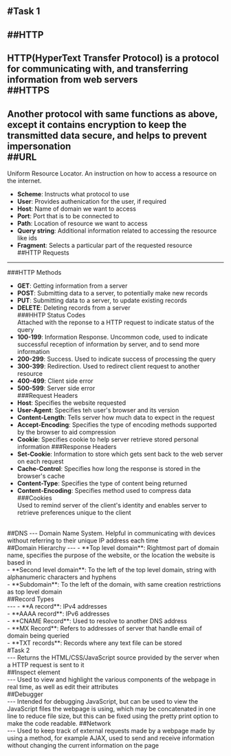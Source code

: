 #Task 1
---
##HTTP
---
HTTP(HyperText Transfer Protocol) is a protocol for communicating with, and transferring information from web servers</br>
##HTTPS</br>
---
Another protocol with same functions as above, except it contains encryption to keep the transmitted data secure, and helps to prevent impersonation</br>
##URL</br>
---
Uniform Resource Locator. An instruction on how to access a resource on the internet.</br>
- **Scheme**: Instructs what protocol to use</br>
- **User**: Provides authenication for the user, if required</br>
- **Host**: Name of domain we want to access</br>
- **Port**: Port that is to be connected to</br>
- **Path**: Location of resource we want to access</br>
- **Query string**: Additional information related to accessing the resource like ids</br>
- **Fragment**: Selects a particular part of the requested resource</br>
##HTTP Requests</br>
---
###HTTP Methods</br>
- **GET**: Getting information from a server</br>
- **POST**: Submitting data to a server, to potentially make new records</br>
- **PUT**: Submitting data to a server, to update existing records</br>
- **DELETE**: Deleting records from a server</br>
###HHTP Status Codes</br>
Attached with the reponse to a HTTP request to indicate status of the query</br>
- **100-199**: Information Response. Uncommon code, used to indicate successful reception of information by server, and to send more information</br>
- **200-299**: Success. Used to indicate success of processing the query</br>
- **300-399**: Redirection. Used to redirect client request to another resource</br>
- **400-499**: Client side error</br>
- **500-599**: Server side error</br>
###Request Headers</br>
- **Host**: Specifies the website requested</br>
- **User-Agent**: Specifies teh user's browser and its version</br>
- **Content-Length**: Tells server how much data to expect in the request</br>
- **Accept-Encoding**: Specifies the type of encoding methods supported by the browser to aid compression</br>
- **Cookie**: Specifies cookie to help server retrieve stored personal information
###Response Headers</br>
- **Set-Cookie**: Information to store which gets sent back to the web server on each request</br>
- **Cache-Control**: Specifies how long the response is stored in the browser's cache</br>
- **Content-Type**: Specifies the type of content being returned</br>
- **Content-Encoding**: Specifies method used to compress data</br>
###Cookies</br>
Used to remind server of the client's identity and enables server to retrieve preferences unique to the client</br>
</br>
##DNS
---
Domain Name System. Helpful in communicating with devices without referring to their unique IP address each time</br>
##Domain Hierarchy
---
- **Top level domain**: Rightmost part of domain name, specifies the purpose of the website, or the location the website is based in</br>
- **Second level domain**: To the left of the top level domain, string with alphanumeric characters and hyphens</br>
- **Subdomain**: To the left of the domain, with same creation restrictions as top level domain</br>
##Record Types</br>
---
- **A record**: IPv4 addresses</br>
- **AAAA record**: IPv6 addresses</br>
- **CNAME Record**: Used to resolve to another DNS address</br>
- **MX Record**: Refers to addresses of server that handle email of domain being queried</br>
- **TXT records**: Records where any text file can be stored</br>
#Task 2</br
---
##Page Source</br>
---
Returns the HTML/CSS/JavaScript source provided by the server when a HTTP request is sent to it</br>
##Inspect element</br>
---
Used to view and highlight the various components of the webpage in real time, as well as edit their attributes</br>
##Debugger</br>
---
Intended for debugging JavaScript, but can be used to view the JavaScript files the webpage is using, which may be concatenated in one line to reduce file size, but this can be 
fixed using the pretty print option to make the code readable.
##Network</br>
---
Used to keep track of external requests made by a webpage made by using a method, for example AJAX, used to send and receive information without changing the current information on the page</br>
